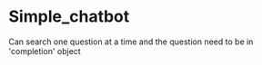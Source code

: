 # Simple_chatbot
Can search one question at a time and the question need to be in 'completion' object
